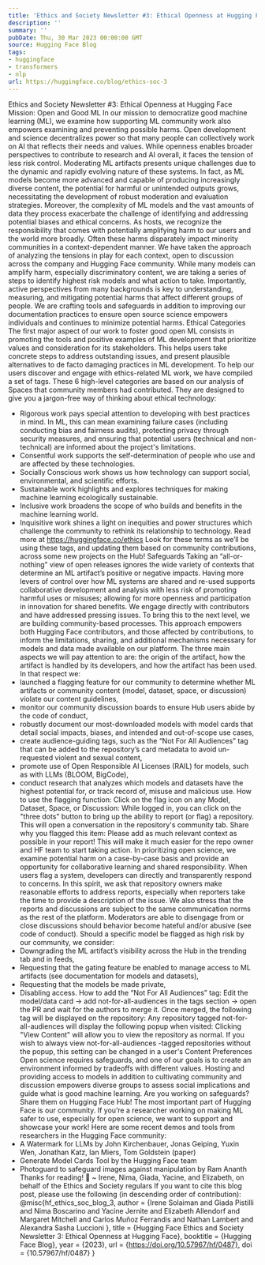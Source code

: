 ```yaml
---
title: 'Ethics and Society Newsletter #3: Ethical Openness at Hugging Face'
description: ''
summary: ''
pubDate: Thu, 30 Mar 2023 00:00:00 GMT
source: Hugging Face Blog
tags:
- huggingface
- transformers
- nlp
url: https://huggingface.co/blog/ethics-soc-3
---
```


Ethics and Society Newsletter #3: Ethical Openness at Hugging Face
Mission: Open and Good ML
In our mission to democratize good machine learning (ML), we examine how supporting ML community work also empowers examining and preventing possible harms. Open development and science decentralizes power so that many people can collectively work on AI that reflects their needs and values. While openness enables broader perspectives to contribute to research and AI overall, it faces the tension of less risk control.
Moderating ML artifacts presents unique challenges due to the dynamic and rapidly evolving nature of these systems. In fact, as ML models become more advanced and capable of producing increasingly diverse content, the potential for harmful or unintended outputs grows, necessitating the development of robust moderation and evaluation strategies. Moreover, the complexity of ML models and the vast amounts of data they process exacerbate the challenge of identifying and addressing potential biases and ethical concerns.
As hosts, we recognize the responsibility that comes with potentially amplifying harm to our users and the world more broadly. Often these harms disparately impact minority communities in a context-dependent manner. We have taken the approach of analyzing the tensions in play for each context, open to discussion across the company and Hugging Face community. While many models can amplify harm, especially discriminatory content, we are taking a series of steps to identify highest risk models and what action to take. Importantly, active perspectives from many backgrounds is key to understanding, measuring, and mitigating potential harms that affect different groups of people.
We are crafting tools and safeguards in addition to improving our documentation practices to ensure open source science empowers individuals and continues to minimize potential harms.
Ethical Categories
The first major aspect of our work to foster good open ML consists in promoting the tools and positive examples of ML development that prioritize values and consideration for its stakeholders. This helps users take concrete steps to address outstanding issues, and present plausible alternatives to de facto damaging practices in ML development.
To help our users discover and engage with ethics-related ML work, we have compiled a set of tags. These 6 high-level categories are based on our analysis of Spaces that community members had contributed. They are designed to give you a jargon-free way of thinking about ethical technology:
- Rigorous work pays special attention to developing with best practices in mind. In ML, this can mean examining failure cases (including conducting bias and fairness audits), protecting privacy through security measures, and ensuring that potential users (technical and non-technical) are informed about the project's limitations.
- Consentful work supports the self-determination of people who use and are affected by these technologies.
- Socially Conscious work shows us how technology can support social, environmental, and scientific efforts.
- Sustainable work highlights and explores techniques for making machine learning ecologically sustainable.
- Inclusive work broadens the scope of who builds and benefits in the machine learning world.
- Inquisitive work shines a light on inequities and power structures which challenge the community to rethink its relationship to technology.
Read more at https://huggingface.co/ethics
Look for these terms as we’ll be using these tags, and updating them based on community contributions, across some new projects on the Hub!
Safeguards
Taking an “all-or-nothing” view of open releases ignores the wide variety of contexts that determine an ML artifact’s positive or negative impacts. Having more levers of control over how ML systems are shared and re-used supports collaborative development and analysis with less risk of promoting harmful uses or misuses; allowing for more openness and participation in innovation for shared benefits.
We engage directly with contributors and have addressed pressing issues. To bring this to the next level, we are building community-based processes. This approach empowers both Hugging Face contributors, and those affected by contributions, to inform the limitations, sharing, and additional mechanisms necessary for models and data made available on our platform. The three main aspects we will pay attention to are: the origin of the artifact, how the artifact is handled by its developers, and how the artifact has been used. In that respect we:
- launched a flagging feature for our community to determine whether ML artifacts or community content (model, dataset, space, or discussion) violate our content guidelines,
- monitor our community discussion boards to ensure Hub users abide by the code of conduct,
- robustly document our most-downloaded models with model cards that detail social impacts, biases, and intended and out-of-scope use cases,
- create audience-guiding tags, such as the “Not For All Audiences” tag that can be added to the repository’s card metadata to avoid un-requested violent and sexual content,
- promote use of Open Responsible AI Licenses (RAIL) for models, such as with LLMs (BLOOM, BigCode),
- conduct research that analyzes which models and datasets have the highest potential for, or track record of, misuse and malicious use.
How to use the flagging function: Click on the flag icon on any Model, Dataset, Space, or Discussion:
While logged in, you can click on the "three dots" button to bring up the ability to report (or flag) a repository. This will open a conversation in the repository's community tab.
Share why you flagged this item:
Please add as much relevant context as possible in your report! This will make it much easier for the repo owner and HF team to start taking action.
In prioritizing open science, we examine potential harm on a case-by-case basis and provide an opportunity for collaborative learning and shared responsibility. When users flag a system, developers can directly and transparently respond to concerns. In this spirit, we ask that repository owners make reasonable efforts to address reports, especially when reporters take the time to provide a description of the issue. We also stress that the reports and discussions are subject to the same communication norms as the rest of the platform. Moderators are able to disengage from or close discussions should behavior become hateful and/or abusive (see code of conduct).
Should a specific model be flagged as high risk by our community, we consider:
- Downgrading the ML artifact’s visibility across the Hub in the trending tab and in feeds,
- Requesting that the gating feature be enabled to manage access to ML artifacts (see documentation for models and datasets),
- Requesting that the models be made private,
- Disabling access.
How to add the “Not For All Audiences” tag:
Edit the model/data card → add not-for-all-audiences
in the tags section → open the PR and wait for the authors to merge it. Once merged, the following tag will be displayed on the repository:
Any repository tagged not-for-all-audiences
will display the following popup when visited:
Clicking "View Content" will allow you to view the repository as normal. If you wish to always view not-for-all-audiences
-tagged repositories without the popup, this setting can be changed in a user's Content Preferences
Open science requires safeguards, and one of our goals is to create an environment informed by tradeoffs with different values. Hosting and providing access to models in addition to cultivating community and discussion empowers diverse groups to assess social implications and guide what is good machine learning.
Are you working on safeguards? Share them on Hugging Face Hub!
The most important part of Hugging Face is our community. If you’re a researcher working on making ML safer to use, especially for open science, we want to support and showcase your work!
Here are some recent demos and tools from researchers in the Hugging Face community:
- A Watermark for LLMs by John Kirchenbauer, Jonas Geiping, Yuxin Wen, Jonathan Katz, Ian Miers, Tom Goldstein (paper)
- Generate Model Cards Tool by the Hugging Face team
- Photoguard to safeguard images against manipulation by Ram Ananth
Thanks for reading! 🤗
~ Irene, Nima, Giada, Yacine, and Elizabeth, on behalf of the Ethics and Society regulars
If you want to cite this blog post, please use the following (in descending order of contribution):
@misc{hf_ethics_soc_blog_3,
author = {Irene Solaiman and
Giada Pistilli and
Nima Boscarino and
Yacine Jernite and
Elizabeth Allendorf and
Margaret Mitchell and
Carlos Muñoz Ferrandis and
Nathan Lambert and
Alexandra Sasha Luccioni
},
title = {Hugging Face Ethics and Society Newsletter 3: Ethical Openness at Hugging Face},
booktitle = {Hugging Face Blog},
year = {2023},
url = {https://doi.org/10.57967/hf/0487},
doi = {10.57967/hf/0487}
}